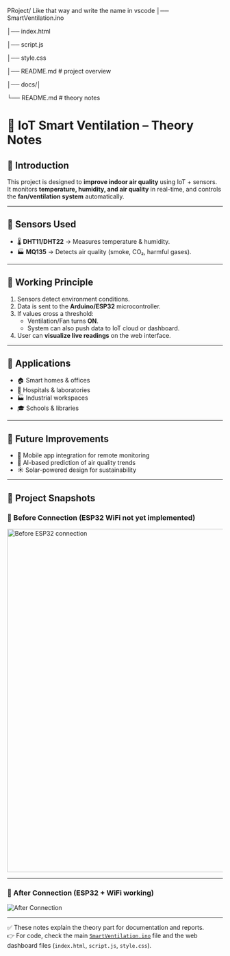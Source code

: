 PRoject/ Like that way and write the name in vscode 
│── SmartVentilation.ino

│── index.html

│── script.js

│── style.css

│── README.md        # project overview

│── docs/│   
   
   └── README.md   # theory notes


# 📖 IoT Smart Ventilation – Theory Notes

## 🔹 Introduction
This project is designed to **improve indoor air quality** using IoT + sensors.  
It monitors **temperature, humidity, and air quality** in real-time, and controls the **fan/ventilation system** automatically.

---

## 🔹 Sensors Used
- 🌡️ **DHT11/DHT22** → Measures temperature & humidity.  
- 🏭 **MQ135** → Detects air quality (smoke, CO₂, harmful gases).  

---

## 🔹 Working Principle
1. Sensors detect environment conditions.  
2. Data is sent to the **Arduino/ESP32** microcontroller.  
3. If values cross a threshold:  
   - Ventilation/Fan turns **ON**.  
   - System can also push data to IoT cloud or dashboard.  
4. User can **visualize live readings** on the web interface.  

---

## 🔹 Applications
- 🏠 Smart homes & offices  
- 🏥 Hospitals & laboratories  
- 🏭 Industrial workspaces  
- 🎓 Schools & libraries  

---

## 🔹 Future Improvements
- 📱 Mobile app integration for remote monitoring  
- 🤖 AI-based prediction of air quality trends  
- ☀️ Solar-powered design for sustainability  

---

## 📸 Project Snapshots

### 🔹 Before Connection (ESP32 WiFi not yet implemented)
<img width="800" alt="Before ESP32 connection" src="https://github.com/user-attachments/assets/d4a02590-e475-4332-b39a-d280e131aac1" />

---

### 🔹 After Connection (ESP32 + WiFi working)
![After Connection](https://github.com/user-attachments/assets/8ef734c6-eca1-42a1-8ab0-84d7c8d5005f)

---

✅ These notes explain the theory part for documentation and reports.  
👉 For code, check the main [`SmartVentilation.ino`](../SmartVentilation.ino) file and the web dashboard files (`index.html`, `script.js`, `style.css`).  

